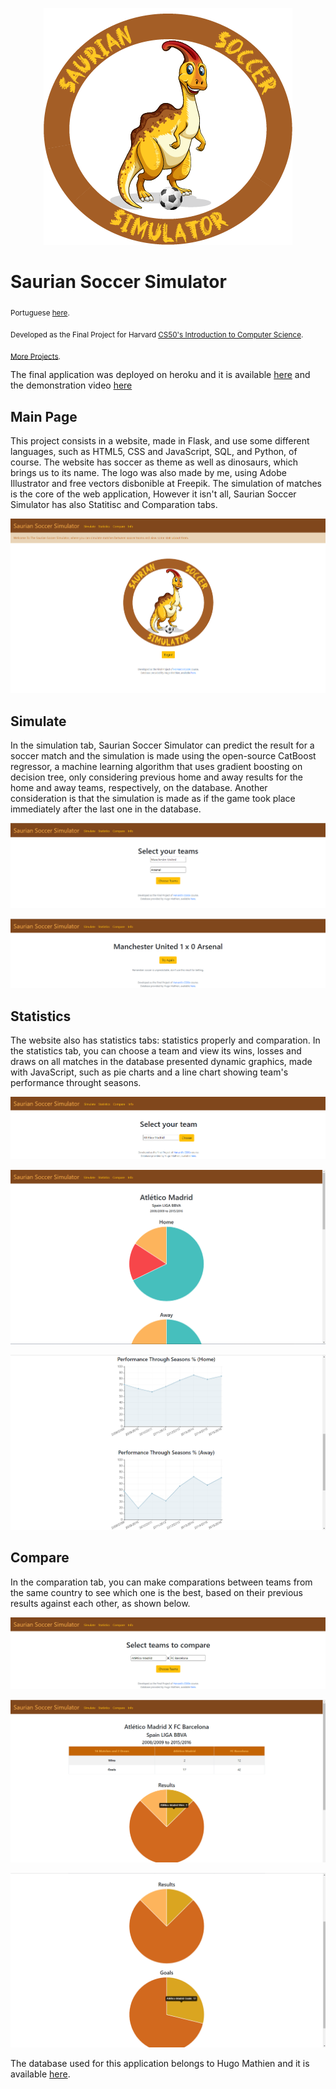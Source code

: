 <p align="center">
  <img src="/static/sss.png" >
</p>

# Saurian Soccer Simulator
<sub>Portuguese [here](https://github.com/jhpenas/portfolio).</sub>

<sub>Developed as the Final Project for Harvard [CS50's Introduction to Computer Science](https://learning.edx.org/course/course-v1:HarvardX+CS50+X/home).</sub>

<sub>[More Projects](https://github.com/jhpenas/portfolio).</sub>

The final application was deployed on heroku and it is available [here](http://saurian-soccer-simulator.herokuapp.com/) and the demonstration video [here](https://www.youtube.com/watch?v=7lDYlgxDh6Y)


## Main Page
This project consists in a website, made in Flask, and use some different languages, such as HTML5, CSS and JavaScript, SQL, and Python, of course. The website has soccer as theme as well as dinosaurs, which brings us to its name. The logo was also made by me, using Adobe Illustrator and free vectors disbonible at Freepik. The simulation of matches is the core of the web application, However it isn't all, Saurian Soccer Simulator has also Statitisc and Comparation tabs.
<p align="center">
  <img src="/Screenshots/index.png" >
</p>

## Simulate
In the simulation tab, Saurian Soccer Simulator can predict the result for a soccer match and the simulation is made using the open-source CatBoost regressor, a machine learning algorithm that uses gradient boosting on decision tree, only considering previous home and away results for the home and away teams, respectively, on the database. Another consideration is that the simulation is made as if the game took place immediately after the last one in the database.

<p align="center">
  <img src="/Screenshots/Simulation 2.png" >
</p>
<p align="center">
  <img src="/Screenshots/Simulation 3.png" >
</p>



## Statistics
The website also has statistics tabs: statistics properly and comparation. In the statistics tab, you can choose a team and view its wins, losses and draws on all matches in  the database presented dynamic graphics, made with JavaScript, such as pie charts and a line chart showing team's performance throught seasons. 
<p align="center">
  <img src="/Screenshots/Statistics 1.png" >
</p>
<p align="center">
  <img src="/Screenshots/Statistics 2.png" >
</p>
<p align="center">
  <img src="/Screenshots/Statistics 3.png" >
</p>



## Compare
In the comparation tab, you can make comparations between teams from the same country to see which one is the best, based on their previous results against each other, as shown below.
<p align="center">
  <img src="/Screenshots/Compare 1.png" >
</p>
<p align="center">
  <img src="/Screenshots/Compare 2.png" >
</p>
<p align="center">
  <img src="/Screenshots/Compare 3.png" >
</p>


The database used for this application belongs to Hugo Mathien and it is available [here](https://www.kaggle.com/hugomathien/soccer).

